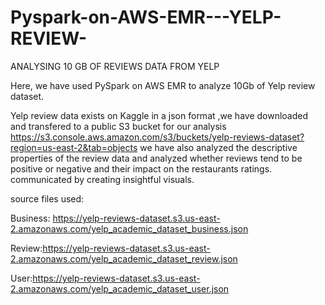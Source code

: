 # Pyspark-on-AWS-EMR---YELP-REVIEW-

ANALYSING 10 GB OF REVIEWS DATA FROM YELP

Here, we have used PySpark on AWS EMR to analyze 10Gb of Yelp review dataset. 

Yelp review data exists on Kaggle in a json format ,we have downloaded and  transfered to a public S3 bucket for our analysis https://s3.console.aws.amazon.com/s3/buckets/yelp-reviews-dataset?region=us-east-2&tab=objects  we have also analyzed the descriptive properties of the review data and analyzed whether reviews tend to be positive or negative and their impact on the restaurants ratings. communicated by creating insightful visuals.

 source files used:

Business: https://yelp-reviews-dataset.s3.us-east-2.amazonaws.com/yelp_academic_dataset_business.json

Review:https://yelp-reviews-dataset.s3.us-east-2.amazonaws.com/yelp_academic_dataset_review.json

User:https://yelp-reviews-dataset.s3.us-east-2.amazonaws.com/yelp_academic_dataset_user.json

## 
